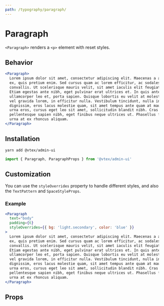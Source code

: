 ```yaml
---
path: /typography/paragraph/
---
```


# Paragraph

`<Paragraph>` renders a `<p>` element with reset styles.

## Behavior

```jsx
<Paragraph>
  Lorem ipsum dolor sit amet, consectetur adipiscing elit. Maecenas a aliquam
  ex, quis pretium enim. Sed cursus quam ac lorem efficitur, ac sodales lorem
  convallis. Ut scelerisque mauris velit, sit amet iaculis elit feugiat commodo.
  Etiam egestas ante nibh, eget pulvinar erat ultrices et. In quis ante aliquam,
  ullamcorper leo et, porta sapien. Quisque lobortis eu velit at molestie. Ut
  vel gravida lorem, in efficitur nulla. Vestibulum tincidunt, nulla in semper
  dignissim, eros lacus molestie quam, sit amet tempus ante quam at mauris. Duis
  urna eros, cursus eget leo sit amet, sollicitudin blandit nibh. Cras
  pellentesque sapien nibh, eget finibus neque ultrices ut. Phasellus fermentum
  urna at ex rhoncus aliquam.
</Paragraph>
```

## Installation

```sh isStatic
yarn add @vtex/admin-ui
```

```jsx isStatic
import { Paragraph, ParagraphProps } from '@vtex/admin-ui'
```

## Customization

You can use the `styleOverrides` property to handle different styles, and also the `TextPattern` and `SpaceStyleProps`.

### Example

```jsx
<Paragraph
  text="body"
  padding={6}
  styleOverrides={{ bg: 'light.secondary', color: 'blue' }}
>
  Lorem ipsum dolor sit amet, consectetur adipiscing elit. Maecenas a aliquam
  ex, quis pretium enim. Sed cursus quam ac lorem efficitur, ac sodales lorem
  convallis. Ut scelerisque mauris velit, sit amet iaculis elit feugiat commodo.
  Etiam egestas ante nibh, eget pulvinar erat ultrices et. In quis ante aliquam,
  ullamcorper leo et, porta sapien. Quisque lobortis eu velit at molestie. Ut
  vel gravida lorem, in efficitur nulla. Vestibulum tincidunt, nulla in semper
  dignissim, eros lacus molestie quam, sit amet tempus ante quam at mauris. Duis
  urna eros, cursus eget leo sit amet, sollicitudin blandit nibh. Cras
  pellentesque sapien nibh, eget finibus neque ultrices ut. Phasellus fermentum
  urna at ex rhoncus aliquam.
</Paragraph>
```

## Props

<proptypes heading="Paragraph" component="Paragraph"/>
